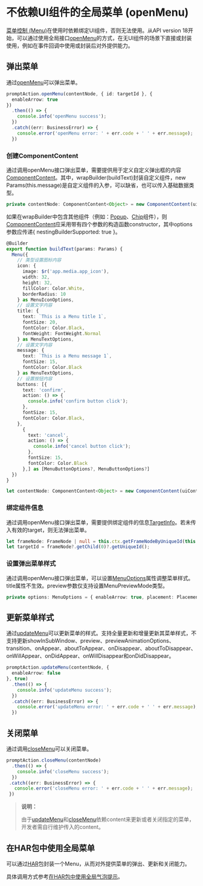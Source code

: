 # 不依赖UI组件的全局菜单 (openMenu)
<!--Kit: ArkUI-->
<!--Subsystem: ArkUI-->
<!--Owner: @Armstrong15-->
<!--Designer: @zhanghaibo0-->
<!--Tester: @lxl007-->
<!--Adviser: @HelloCrease-->

[菜单控制 (Menu)](arkts-popup-and-menu-components-menu.md)在使用时依赖绑定UI组件，否则无法使用。从API version 18开始，可以通过使用全局接口[openMenu](../reference/apis-arkui/arkts-apis-uicontext-promptaction.md#openmenu18)的方式，在无UI组件的场景下直接或封装使用，例如在事件回调中使用或封装后对外提供能力。

## 弹出菜单

通过[openMenu](../reference/apis-arkui/arkts-apis-uicontext-promptaction.md#openmenu18)可以弹出菜单。
   
   ```ts
   promptAction.openMenu(contentNode, { id: targetId }, {
     enableArrow: true
   })
     .then(() => {
       console.info('openMenu success');
     })
     .catch((err: BusinessError) => {
       console.error('openMenu error: ' + err.code + ' ' + err.message);
     })
   ```

### 创建ComponentContent
   
   通过调用openMenu接口弹出菜单，需要提供用于定义自定义弹出框的内容[ComponentContent](../reference/apis-arkui/js-apis-arkui-ComponentContent.md)。其中，wrapBuilder(buildText)封装自定义组件，new Params(this.message)是自定义组件的入参，可以缺省，也可以传入基础数据类型。
   
   ```ts
   private contentNode: ComponentContent<Object> = new ComponentContent(uiContext, wrapBuilder(buildText), this.message);
   ```
   
   如果在wrapBuilder中包含其他组件（例如：[Popup](../reference/apis-arkui/arkui-ts/ohos-arkui-advanced-Popup.md)、[Chip](../reference/apis-arkui/arkui-ts/ohos-arkui-advanced-Chip.md)组件），则[ComponentContent](../reference/apis-arkui/js-apis-arkui-ComponentContent.md#componentcontent-1)应采用带有四个参数的构造函数constructor，其中options参数应传递{ nestingBuilderSupported: true }。
   
   ```ts
   @Builder
   export function buildText(params: Params) {
     Menu({
       // 类型设置图标内容
       icon: {
         image: $r('app.media.app_icon'),
         width: 32,
         height: 32,
         fillColor: Color.White,
         borderRadius: 10
       } as MenuIconOptions,
       // 设置文字内容
       title: {
         text: `This is a Menu title 1`,
         fontSize: 20,
         fontColor: Color.Black,
         fontWeight: FontWeight.Normal
       } as MenuTextOptions,
       // 设置文字内容
       message: {
         text: `This is a Menu message 1`,
         fontSize: 15,
         fontColor: Color.Black
       } as MenuTextOptions,
       // 设置按钮内容
       buttons: [{
         text: 'confirm',
         action: () => {
           console.info('confirm button click');
         },
         fontSize: 15,
         fontColor: Color.Black,
       },
         {
           text: 'cancel',
           action: () => {
             console.info('cancel button click');
           },
           fontSize: 15,
           fontColor: Color.Black
         },] as [MenuButtonOptions?, MenuButtonOptions?]
     })
   }
   
   let contentNode: ComponentContent<Object> = new ComponentContent(uiContext, wrapBuilder(buildText), this.message, { nestingBuilderSupported: true });
   ```


### 绑定组件信息
   
   通过调用openMenu接口弹出菜单，需要提供绑定组件的信息[TargetInfo](../reference/apis-arkui/arkts-apis-uicontext-i.md#targetinfo18)。若未传入有效的target，则无法弹出菜单。
   
   ```ts
   let frameNode: FrameNode | null = this.ctx.getFrameNodeByUniqueId(this.getUniqueId());
   let targetId = frameNode?.getChild(0)?.getUniqueId();
   ```

### 设置弹出菜单样式
   
   通过调用openMenu接口弹出菜单，可以设置[MenuOptions](../reference/apis-arkui/arkui-ts/ts-universal-attributes-menu.md#menuoptions10)属性调整菜单样式。title属性不生效。preview参数仅支持设置MenuPreviewMode类型。
   
   ```ts
   private options: MenuOptions = { enableArrow: true, placement: Placement.Bottom };
   ```

## 更新菜单样式

通过[updateMenu](../reference/apis-arkui/arkts-apis-uicontext-promptaction.md#updatemenu18)可以更新菜单的样式。支持全量更新和增量更新其菜单样式，不支持更新showInSubWindow、preview、previewAnimationOptions、transition、onAppear、aboutToAppear、onDisappear、aboutToDisappear、onWillAppear、onDidAppear、onWillDisappear和onDidDisappear。
   
   ```ts
   promptAction.updateMenu(contentNode, {
     enableArrow: false
   }, true)
     .then(() => {
       console.info('updateMenu success');
     })
     .catch((err: BusinessError) => {
       console.error('updateMenu error: ' + err.code + ' ' + err.message);
     })
   ```

## 关闭菜单

通过调用[closeMenu](../reference/apis-arkui/arkts-apis-uicontext-promptaction.md#closemenu18)可以关闭菜单。
   
   ```ts
   promptAction.closeMenu(contentNode)
     .then(() => {
       console.info('closeMenu success');
     })
    .catch((err: BusinessError) => {
      console.error('closeMenu error: ' + err.code + ' ' + err.message);
    })
   ```

> **说明：**
>
> 由于[updateMenu](../reference/apis-arkui/arkts-apis-uicontext-promptaction.md#updatemenu18)和[closeMenu](../reference/apis-arkui/arkts-apis-uicontext-promptaction.md#closemenu18)依赖content来更新或者关闭指定的菜单，开发者需自行维护传入的content。

## 在HAR包中使用全局菜单

可以通过[HAR](../quick-start/har-package.md)包封装一个Menu，从而对外提供菜单的弹出、更新和关闭能力。

具体调用方式参考[在HAR包中使用全局气泡提示](./arkts-popup-and-menu-components-uicontext-popup.md#在har包中使用全局气泡提示)。
